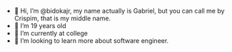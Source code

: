 - 👋 Hi, I’m @bidokajr, my name actually is Gabriel, but you can call me by Crispim, that is my middle name.
- 👀 I’m 19 years old
- 🌱 I’m currently at college
- 💞️ I’m looking to learn more about software engineer.

<!---
bidokajr/bidokajr is a ✨ special ✨ repository because its `README.md` (this file) appears on your GitHub profile.
You can click the Preview link to take a look at your changes.
---> 
